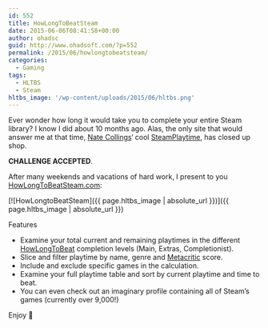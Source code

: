 ```yaml
---
id: 552
title: HowLongToBeatSteam
date: 2015-06-06T08:41:58+00:00
author: ohadsc
guid: http://www.ohadsoft.com/?p=552
permalink: /2015/06/howlongtobeatsteam/
categories:
  - Gaming
tags:
  - HLTBS
  - Steam
hltbs_image: '/wp-content/uploads/2015/06/hltbs.png'
---
```

Ever wonder how long it would take you to complete your entire Steam library? I know I did about 10 months ago. Alas, the only site that would answer me at that time, <a href="http://natecollings.com/" target="_blank">Nate Collings</a>&#8216; cool <a href="https://steamplaytime.appspot.com/" target="_blank">SteamPlaytime</a>, has closed up shop. 

**CHALLENGE ACCEPTED**.

After many weekends and vacations of hard work, I present to you <a href="https://www.howlongtobeatsteam.com/?utm_source=OhadSoft&#038;utm_medium=blog&#038;utm_campaign=OhadSoftAnnouncement" target="_blank">HowLongToBeatSteam.com</a>:

[![HowLongtoBeatSteam]({{ page.hltbs_image | absolute_url }})]({{ page.hltbs_image | absolute_url }})

Features

  * Examine your total current and remaining playtimes in the different <a href="https://howlongtobeat.com/" target="_blank">HowLongToBeat</a> completion levels (Main, Extras, Completionist).
  * Slice and filter playtime by name, genre and [Metacritic](https://www.metacritic.com/) score.
  * Include and exclude specific games in the calculation.
  * Examine your full playtime table and sort by current playtime and time to beat.
  * You can even check out an imaginary profile containing all of Steam&#8217;s games (currently over 9,000!)

Enjoy 🙂